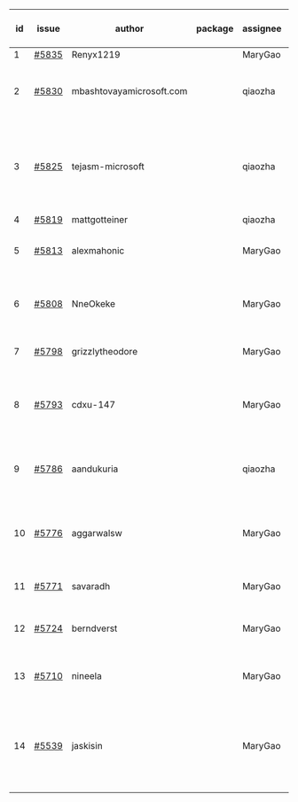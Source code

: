| id | issue | author | package | assignee | bot advice | created date of issue | target release date | date from target |
| ------ | ------ | ------ | ------ | ------ | ------ | ------ | ------ | :-----: |
| 1 | [#5835](https://github.com/Azure/sdk-release-request/issues/5835) | Renyx1219 |  | MaryGao | new issue. | 01-23 | 02-28 |  |
| 2 | [#5830](https://github.com/Azure/sdk-release-request/issues/5830) | mbashtovayamicrosoft.com |  | qiaozha | new comment. Attention to inconsistent tag. | 01-15 | 02-28 |  |
| 3 | [#5825](https://github.com/Azure/sdk-release-request/issues/5825) | tejasm-microsoft |  | qiaozha | new comment. close to release date. Attention to inconsistent tag. | 01-15 | 01-24 | 0 |
| 4 | [#5819](https://github.com/Azure/sdk-release-request/issues/5819) | mattgotteiner |  | qiaozha |  | 01-13 | 02-28 |  |
| 5 | [#5813](https://github.com/Azure/sdk-release-request/issues/5813) | alexmahonic |  | MaryGao | close to release date. HoldOn. | 01-10 | 01-24 | 0 |
| 6 | [#5808](https://github.com/Azure/sdk-release-request/issues/5808) | NneOkeke |  | MaryGao | close to release date. FirstGA. TypeSpec. | 01-09 | 01-24 | 0 |
| 7 | [#5798](https://github.com/Azure/sdk-release-request/issues/5798) | grizzlytheodore |  | MaryGao | close to release date. | 01-06 | 01-24 | 0 |
| 8 | [#5793](https://github.com/Azure/sdk-release-request/issues/5793) | cdxu-147 |  | MaryGao | new comment. close to release date. HoldOn. | 12-26 | 01-24 | 0 |
| 9 | [#5786](https://github.com/Azure/sdk-release-request/issues/5786) | aandukuria |  | qiaozha | new comment. close to release date. | 12-16 | 01-23 | 0 |
| 10 | [#5776](https://github.com/Azure/sdk-release-request/issues/5776) | aggarwalsw |  | MaryGao | close to release date. FirstBeta. HoldOn. TypeSpec. | 12-11 | 01-24 | 0 |
| 11 | [#5771](https://github.com/Azure/sdk-release-request/issues/5771) | savaradh |  | MaryGao | new comment. HoldOn. | 12-09 | 01-25 |  |
| 12 | [#5724](https://github.com/Azure/sdk-release-request/issues/5724) | berndverst |  | MaryGao | new comment. FirstBeta. TypeSpec. | 11-15 | 02-21 |  |
| 13 | [#5710](https://github.com/Azure/sdk-release-request/issues/5710) | nineela |  | MaryGao | Attention to inconsistent tag. HoldOn. | 11-11 | 01-25 |  |
| 14 | [#5539](https://github.com/Azure/sdk-release-request/issues/5539) | jaskisin |  | MaryGao | new comment. close to release date. FirstGA. HoldOn. TypeSpec. | 09-27 | 01-24 | 0 |
